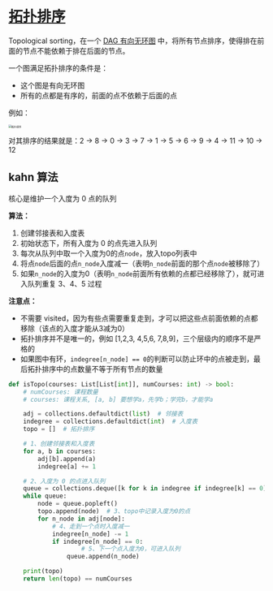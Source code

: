# [拓扑排序](https://oi-wiki.org/graph/topo/#kahn)

Topological sorting，在一个 [DAG 有向无环图](https://oi-wiki.org/graph/dag/) 中，将所有节点排序，使得排在前面的节点不能依赖于排在后面的节点。

一个图满足拓扑排序的条件是：

- 这个图是有向无环图
- 所有的点都是有序的，前面的点不依赖于后面的点

例如：

<img src="/Users/zhangdong/Desktop/algorithm/基础算法/图论/doc/拓扑排序.png" alt="拓扑排序" style="zoom:35%;" />

对其排序的结果就是：2 -> 8 -> 0 -> 3 -> 7 -> 1 -> 5 -> 6 -> 9 -> 4 -> 11 -> 10 -> 12



## kahn 算法

核心是维护一个入度为 0 点的队列

**算法：**

1. 创建邻接表和入度表
2. 初始状态下，所有入度为 0 的点先进入队列
3. 每次从队列中取一个入度为0的点`node`，放入topo列表中
4. 将点`node`后面的点`n_node`入度减一（表明`n_node`前面的那个点`node`被移除了）
5. 如果`n_node`的入度为0（表明`n_node`前面所有依赖的点都已经移除了），就可进入队列重复 3、4、5 过程

**注意点：**

- 不需要 visited，因为有些点需要重复走到，才可以把这些点前面依赖的点都移除（该点的入度才能从3减为0）
- 拓扑排序并不是唯一的，例如 [1,2,3,  4,5,6,  7,8,9]，三个层级内的顺序不是严格的
- 如果图中有环，`indegree[n_node] == 0`的判断可以防止环中的点被走到，最后拓扑排序中的点数量不等于所有节点的数量

```python
def isTopo(courses: List[List[int]], numCourses: int) -> bool:
    # numCourses: 课程数量
    # courses: 课程关系, [a, b] 要想学a，先学b；学完b，才能学a

    adj = collections.defaultdict(list)  # 邻接表
    indegree = collections.defaultdict(int)  # 入度表
    topo = []  # 拓扑排序

    # 1、创建邻接表和入度表
    for a, b in courses:
        adj[b].append(a)
        indegree[a] += 1

    # 2、入度为 0 的点进入队列
    queue = collections.deque([k for k in indegree if indegree[k] == 0])
    while queue:
        node = queue.popleft()
        topo.append(node)  # 3、topo中记录入度为0的点
        for n_node in adj[node]:
            # 4、走到一个点时入度减一
            indegree[n_node] -= 1
            if indegree[n_node] == 0:
            		# 5、下一个点入度为0，可进入队列
                queue.append(n_node)

    print(topo)
    return len(topo) == numCourses
```

